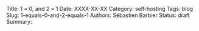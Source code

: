 Title: 1 = 0, and 2 = 1
Date: XXXX-XX-XX
Category: self-hosting
Tags: blog
Slug: 1-equals-0-and-2-equals-1
Authors: Sébastien Barbier
Status: draft
Summary: 